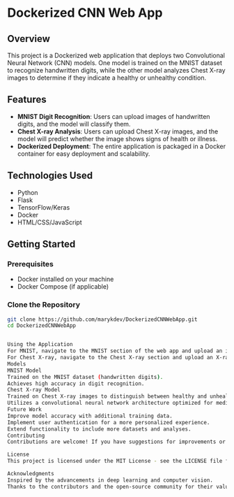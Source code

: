# Dockerized CNN Web App

## Overview
This project is a Dockerized web application that deploys two Convolutional Neural Network (CNN) models. One model is trained on the MNIST dataset to recognize handwritten digits,
while the other model analyzes Chest X-ray images to determine if they indicate a healthy or unhealthy condition.

## Features
- **MNIST Digit Recognition**: Users can upload images of handwritten digits, and the model will classify them.
- **Chest X-ray Analysis**: Users can upload Chest X-ray images, and the model will predict whether the image shows signs of health or illness.
- **Dockerized Deployment**: The entire application is packaged in a Docker container for easy deployment and scalability.

## Technologies Used
- Python
- Flask
- TensorFlow/Keras
- Docker
- HTML/CSS/JavaScript

## Getting Started

### Prerequisites
- Docker installed on your machine
- Docker Compose (if applicable)

### Clone the Repository
```bash
git clone https://github.com/marykdev/DockerizedCNNWebApp.git
cd DockerizedCNNWebApp


Using the Application
For MNIST, navigate to the MNIST section of the web app and upload an image of a handwritten digit.
For Chest X-ray, navigate to the Chest X-ray section and upload an X-ray image for analysis.
Models
MNIST Model
Trained on the MNIST dataset (handwritten digits).
Achieves high accuracy in digit recognition.
Chest X-ray Model
Trained on Chest X-ray images to distinguish between healthy and unhealthy conditions.
Utilizes a convolutional neural network architecture optimized for medical image analysis.
Future Work
Improve model accuracy with additional training data.
Implement user authentication for a more personalized experience.
Extend functionality to include more datasets and analyses.
Contributing
Contributions are welcome! If you have suggestions for improvements or features, feel free to open an issue or submit a pull request.

License
This project is licensed under the MIT License - see the LICENSE file for details.

Acknowledgments
Inspired by the advancements in deep learning and computer vision.
Thanks to the contributors and the open-source community for their valuable resources.
